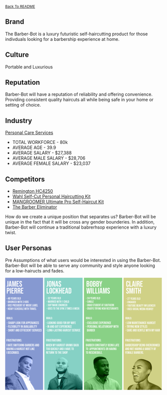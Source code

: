 <small>[Back To README](https://github.com/maubanel/Barber-Bot) </small>


## Brand
The Barber-Bot is a luxury futuristic self-haircutting product for those indivduals looking for a barbership experience at home.

## Culture
Portable and Luxurious

## Reputation  
Barber-Bot will have a reputation of reliability and offering convenience. Providing consistent quality haircuts all while being safe in your home or setting of choice.

## Industry
[Personal Care Services](https://datausa.io/profile/soc/barbers#about)

- TOTAL WORKFORCE - 80k
- AVERAGE AGE - 39.9
- AVERAGE SALARY - $27,388
- AVERAGE MALE SALARY - $28,706
- AVERAGE FEMALE SALARY - $23,037


## Competitors

-	[Remington HC4250](https://www.remingtonproducts.com/products/mens/clippers-and-trimmers/hair-clippers/hc4250-shortcut-clipper-pro.aspx)
-	[Wahl Self-Cut Personal Haircutting Kit](https://wahlusa.com/products/self-cut-pro-79467.html)
-	[MANGROOMER Ultimate Pro Self-Haircut Kit](https://www.amazon.com/MANGROOMER-ULTIMATE-Self-Haircut-Clippers-Waterproof/dp/B0745SC21L/ref=asc_df_B0745SC21L/?tag=hyprod-20&linkCode=df0&hvadid=312139826288&hvpos=&hvnetw=g&hvrand=10675250888390838668&hvpone=&hvptwo=&hvqmt=&hvdev=c&hvdvcmdl=&hvlocint=&hvlocphy=9025387&hvtargid=pla-633310957357&psc=1)
- [The Barber Eliminator](https://www.hammacher.com/product/barber-eliminator)

How do we create a unique position that separates us?
Barber-Bot will be unique in the fact that it will be cross any gender bounderies. In addition, Barber-Bot will continue a traditional babrerhsop experience with a luxury twist.

## User Personas
Pre Assumptions of what users would be interested in using the Barber-Bot. Barber-Bot will be able to serve any community and style anyone looking for a low-hairucts and fades.

 <img src="images/personas.png">

